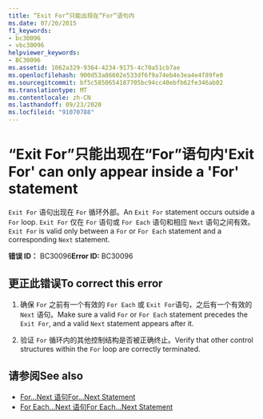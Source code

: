 ```yaml
---
title: “Exit For”只能出现在“For”语句内
ms.date: 07/20/2015
f1_keywords:
- bc30096
- vbc30096
helpviewer_keywords:
- BC30096
ms.assetid: 1062a329-9364-4234-9175-4c70a51cb7ae
ms.openlocfilehash: 900d53a86602e533df6f9a74eb4e3ea4e4f89fe0
ms.sourcegitcommit: bf5c5850654187705bc94cc40ebfb62fe346ab02
ms.translationtype: MT
ms.contentlocale: zh-CN
ms.lasthandoff: 09/23/2020
ms.locfileid: "91070788"
---
```

# <a name="exit-for-can-only-appear-inside-a-for-statement"></a><span data-ttu-id="d75ae-102">“Exit For”只能出现在“For”语句内</span><span class="sxs-lookup"><span data-stu-id="d75ae-102">'Exit For' can only appear inside a 'For' statement</span></span>

<span data-ttu-id="d75ae-103">`Exit For` 语句出现在 `For` 循环外部。</span><span class="sxs-lookup"><span data-stu-id="d75ae-103">An `Exit For` statement occurs outside a `For` loop.</span></span> <span data-ttu-id="d75ae-104">`Exit For` 仅在 `For` 语句或 `For Each` 语句和相应 `Next` 语句之间有效。</span><span class="sxs-lookup"><span data-stu-id="d75ae-104">`Exit For` is valid only between a `For` or `For Each` statement and a corresponding `Next` statement.</span></span>  
  
 <span data-ttu-id="d75ae-105">**错误 ID：** BC30096</span><span class="sxs-lookup"><span data-stu-id="d75ae-105">**Error ID:** BC30096</span></span>  
  
## <a name="to-correct-this-error"></a><span data-ttu-id="d75ae-106">更正此错误</span><span class="sxs-lookup"><span data-stu-id="d75ae-106">To correct this error</span></span>  
  
1. <span data-ttu-id="d75ae-107">确保 `For` 之前有一个有效的 `For Each` 或 `Exit For`语句，之后有一个有效的 `Next` 语句。</span><span class="sxs-lookup"><span data-stu-id="d75ae-107">Make sure a valid `For` or `For Each` statement precedes the `Exit For`, and a valid `Next` statement appears after it.</span></span>  
  
2. <span data-ttu-id="d75ae-108">验证 `For` 循环内的其他控制结构是否被正确终止。</span><span class="sxs-lookup"><span data-stu-id="d75ae-108">Verify that other control structures within the `For` loop are correctly terminated.</span></span>  
  
## <a name="see-also"></a><span data-ttu-id="d75ae-109">请参阅</span><span class="sxs-lookup"><span data-stu-id="d75ae-109">See also</span></span>

- [<span data-ttu-id="d75ae-110">For...Next 语句</span><span class="sxs-lookup"><span data-stu-id="d75ae-110">For...Next Statement</span></span>](../language-reference/statements/for-next-statement.md)
- [<span data-ttu-id="d75ae-111">For Each...Next 语句</span><span class="sxs-lookup"><span data-stu-id="d75ae-111">For Each...Next Statement</span></span>](../language-reference/statements/for-each-next-statement.md)
